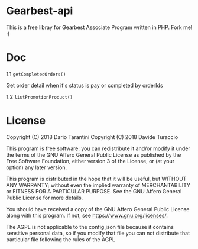 # Gearbest-api

This is a free libray for Gearbest Associate Program written in PHP. Fork me! :)

# Doc

1.1 `getCompletedOrders()`

Get order detail when it's status is pay or completed by orderIds


1.2 `listPromotionProduct()`


# License

Copyright (C) 2018 Dario Tarantini
Copyright (C) 2018 Davide Turaccio

This program is free software: you can redistribute it and/or modify
it under the terms of the GNU Affero General Public License as
published by the Free Software Foundation, either version 3 of the
License, or (at your option) any later version.

This program is distributed in the hope that it will be useful,
but WITHOUT ANY WARRANTY; without even the implied warranty of
MERCHANTABILITY or FITNESS FOR A PARTICULAR PURPOSE.  See the
GNU Affero General Public License for more details.

You should have received a copy of the GNU Affero General Public License
along with this program.  If not, see <https://www.gnu.org/licenses/>.

The AGPL is not applicable to the config.json file because it contains sensitive personal data, so if you 
modify that file you can not distribute that particular file following the rules of the AGPL
